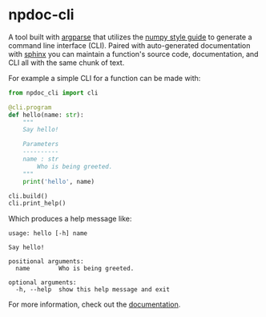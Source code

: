 # npdoc-cli
A tool built with [argparse](https://docs.python.org/3/library/argparse.html)
that utilizes the [numpy style guide](https://numpydoc.readthedocs.io/en/latest/format.html)
to generate a command line interface (CLI). Paired with auto-generated
documentation with [sphinx](https://www.sphinx-doc.org/en/master/) you can
maintain a function's source code, documentation, and CLI all with the same
chunk of text.

For example a simple CLI for a function can be made with:

```python
from npdoc_cli import cli

@cli.program
def hello(name: str):
    """
    Say hello!

    Parameters
    ----------
    name : str
        Who is being greeted.
    """
    print('hello', name)

cli.build()
cli.print_help()
```

Which produces a help message like:

```console
usage: hello [-h] name

Say hello!

positional arguments:
  name        Who is being greeted.

optional arguments:
  -h, --help  show this help message and exit
```

For more information, check out the [documentation](https://d-c-gray.github.io/npdoc-cli/).
